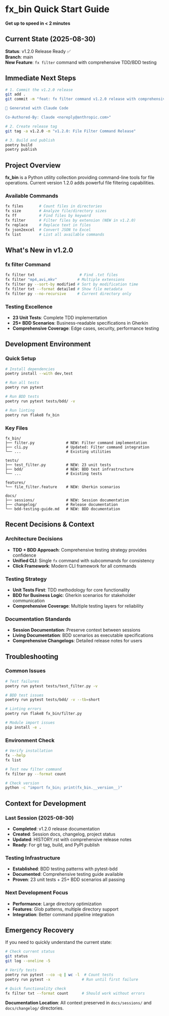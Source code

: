 # fx_bin Quick Start Guide

**Get up to speed in < 2 minutes**

## Current State (2025-08-30)

**Status**: v1.2.0 Release Ready ✅  
**Branch**: main  
**New Feature**: `fx filter` command with comprehensive TDD/BDD testing  

## Immediate Next Steps

```bash
# 1. Commit the v1.2.0 release
git add .
git commit -m "feat: fx filter command v1.2.0 release with comprehensive TDD/BDD testing

🤖 Generated with Claude Code

Co-Authored-By: Claude <noreply@anthropic.com>"

# 2. Create release tag
git tag -a v1.2.0 -m "v1.2.0: File Filter Command Release"

# 3. Build and publish
poetry build
poetry publish
```

## Project Overview

**fx_bin** is a Python utility collection providing command-line tools for file operations. Current version 1.2.0 adds powerful file filtering capabilities.

### Available Commands
```bash
fx files       # Count files in directories
fx size        # Analyze file/directory sizes  
fx ff          # Find files by keyword
fx filter      # Filter files by extension (NEW in v1.2.0)
fx replace     # Replace text in files
fx json2excel  # Convert JSON to Excel
fx list        # List all available commands
```

## What's New in v1.2.0

### fx filter Command
```bash
fx filter txt                    # Find .txt files
fx filter "mp4,avi,mkv"         # Multiple extensions
fx filter py --sort-by modified # Sort by modification time
fx filter txt --format detailed # Show file metadata
fx filter py --no-recursive     # Current directory only
```

### Testing Excellence
- **23 Unit Tests**: Complete TDD implementation
- **25+ BDD Scenarios**: Business-readable specifications in Gherkin
- **Comprehensive Coverage**: Edge cases, security, performance testing

## Development Environment

### Quick Setup
```bash
# Install dependencies
poetry install --with dev,test

# Run all tests
poetry run pytest

# Run BDD tests
poetry run pytest tests/bdd/ -v

# Run linting
poetry run flake8 fx_bin
```

### Key Files
```
fx_bin/
├── filter.py              # NEW: Filter command implementation
├── cli.py                 # Updated: Filter command integration
└── ...                    # Existing utilities

tests/
├── test_filter.py         # NEW: 23 unit tests
├── bdd/                   # NEW: BDD test infrastructure
└── ...                    # Existing tests

features/
└── file_filter.feature    # NEW: Gherkin scenarios

docs/
├── sessions/              # NEW: Session documentation
├── changelog/             # Release documentation
└── bdd-testing-guide.md   # NEW: BDD documentation
```

## Recent Decisions & Context

### Architecture Decisions
- **TDD + BDD Approach**: Comprehensive testing strategy provides confidence
- **Unified CLI**: Single `fx` command with subcommands for consistency
- **Click Framework**: Modern CLI framework for all commands

### Testing Strategy
- **Unit Tests First**: TDD methodology for core functionality
- **BDD for Business Logic**: Gherkin scenarios for stakeholder communication
- **Comprehensive Coverage**: Multiple testing layers for reliability

### Documentation Standards
- **Session Documentation**: Preserve context between sessions
- **Living Documentation**: BDD scenarios as executable specifications
- **Comprehensive Changelogs**: Detailed release notes for users

## Troubleshooting

### Common Issues
```bash
# Test failures
poetry run pytest tests/test_filter.py -v

# BDD test issues  
poetry run pytest tests/bdd/ -v --tb=short

# Linting errors
poetry run flake8 fx_bin/filter.py

# Module import issues
pip install -e .
```

### Environment Check
```bash
# Verify installation
fx --help
fx list

# Test new filter command
fx filter py --format count

# Check version
python -c "import fx_bin; print(fx_bin.__version__)"
```

## Context for Development

### Last Session (2025-08-30)
- **Completed**: v1.2.0 release documentation
- **Created**: Session docs, changelog, project status
- **Updated**: HISTORY.rst with comprehensive release notes
- **Ready**: For git tag, build, and PyPI publish

### Testing Infrastructure
- **Established**: BDD testing patterns with pytest-bdd
- **Documented**: Comprehensive testing guide available
- **Proven**: 23 unit tests + 25+ BDD scenarios all passing

### Next Development Focus
- **Performance**: Large directory optimization
- **Features**: Glob patterns, multiple directory support
- **Integration**: Better command pipeline integration

## Emergency Recovery

If you need to quickly understand the current state:

```bash
# Check current status
git status
git log --oneline -5

# Verify tests
poetry run pytest --co -q | wc -l  # Count tests
poetry run pytest -x              # Run until first failure

# Quick functionality check
fx filter txt --format count      # Should work without errors
```

**Documentation Location**: All context preserved in `docs/sessions/` and `docs/changelog/` directories.